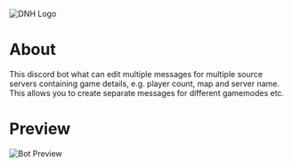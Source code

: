 ![DNH Logo](https://camo.githubusercontent.com/742c455547018630cf337754b6e93a16e880dbd2/68747470733a2f2f63646e2e646973636f72646170702e636f6d2f6174746163686d656e74732f3433353630313839363836323930383433372f3533383532363832363139323936313533362f6e626664666864666864686468642e706e67)

# About
This discord bot what can edit multiple messages for multiple source servers containing game details, e.g. player count, map and server name. This allows you to create separate messages for different gamemodes etc.

# Preview
![Bot Preview](https://i.imgur.com/sHLPyeg.png)
